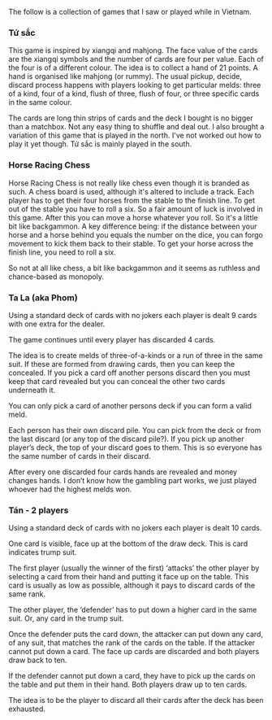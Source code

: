 The follow is a collection of games that I saw or played while in Vietnam.

### Tứ sắc

This game is inspired by xiangqi and mahjong. The face value of the cards are the xiangqi symbols and the number of cards are four per value. Each of the four is of a different colour. The idea is to collect a hand of 21 points. A hand is organised like mahjong (or rummy). The usual pickup, decide, discard process happens with players looking to get particular melds: three of a kind, four of a kind, flush of three, flush of four, or three specific cards in the same colour.

The cards are long thin strips of cards and the deck I bought is no bigger than a matchbox. Not any easy thing to shuffle and deal out. I also brought a variation of this game that is played in the north. I've not worked out how to play it yet though. Tứ sắc is mainly played in the south.

### Horse Racing Chess

Horse Racing Chess is not really like chess even though it is branded as such. A chess board is used, although it's altered to include a track. Each player has to get their four horses from the stable to the finish line. To get out of the stable you have to roll a six. So a fair amount of luck is involved in this game. After this you can move a horse whatever you roll. So it's a little bit like backgammon. A key difference being: if the distance between your horse and a horse behind you equals the number on the dice, you can forgo movement to kick them back to their stable. To get your horse across the finish line, you need to roll a six.

So not at all like chess, a bit like backgammon and it seems as ruthless and chance-based as monopoly.

### Ta La (aka Phom)

Using a standard deck of cards with no jokers each player is dealt 9 cards with one extra for the dealer.

The game continues until every player has discarded 4 cards.

The idea is to create melds of three-of-a-kinds or a run of three in the same suit. If these are formed from drawing cards, then you can keep the concealed. If you pick a card off another persons discard then you must keep that card revealed but you can conceal the other two cards underneath it. 

You can only pick a card of another persons deck if you can form a valid meld.

Each person has their own discard pile. You can pick from the deck or from the last discard (or any top of the discard pile?). If you pick up another player’s deck, the top of your discard goes to them. This is so everyone has the same number of cards in their discard. 

After every one discarded four cards hands are revealed and money changes hands. I don’t know how the gambling part works, we just played whoever had the highest melds won.

### Tán - 2 players

Using a standard deck of cards with no jokers each player is dealt 10 cards.

One card is visible, face up at the bottom of the draw deck. This is card indicates trump suit.

The first player (usually the winner of the first)  ‘attacks’ the other player by selecting a card from their hand and putting it face up on the table. This card is usually as low as possible, although it pays to discard cards of the same rank. 

The other player, the ‘defender’ has to put down a higher card in the same suit. Or, any card in the trump suit.

Once the defender puts the card down, the attacker can put down any card, of any suit, that matches the rank of the cards on the table. If the attacker cannot put down a card. The face up cards are discarded and both players draw back to ten.

 If the defender cannot put down a card, they have to pick up the cards on the table and put them in their hand. Both players draw up to ten cards.

The idea is to be the player to discard all their cards after the deck has been exhausted.
